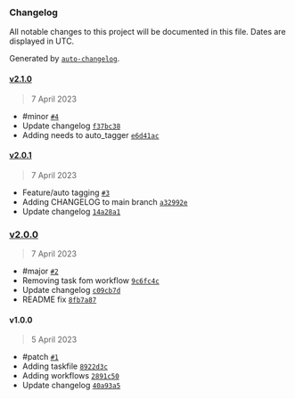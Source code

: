 ### Changelog

All notable changes to this project will be documented in this file. Dates are displayed in UTC.

Generated by [`auto-changelog`](https://github.com/CookPete/auto-changelog).

#### [v2.1.0](https://github.com/kcadorin/changelog/compare/v2.0.1...v2.1.0)

> 7 April 2023

- #minor [`#4`](https://github.com/kcadorin/changelog/pull/4)
- Update changelog [`f37bc38`](https://github.com/kcadorin/changelog/commit/f37bc3855697ad228b3a9c43f923816a686552af)
- Adding needs to auto_tagger [`e6d41ac`](https://github.com/kcadorin/changelog/commit/e6d41ac7837cc25d440f071085f37441321feb7a)

#### [v2.0.1](https://github.com/kcadorin/changelog/compare/v2.0.0...v2.0.1)

> 7 April 2023

- Feature/auto tagging [`#3`](https://github.com/kcadorin/changelog/pull/3)
- Adding CHANGELOG to main branch [`a32992e`](https://github.com/kcadorin/changelog/commit/a32992ec19c344f91b0ca1af8c0c387d5dad54d2)
- Update changelog [`14a28a1`](https://github.com/kcadorin/changelog/commit/14a28a1c77e6a07f14039217ee612c4b254478fb)

### [v2.0.0](https://github.com/kcadorin/changelog/compare/v1.0.0...v2.0.0)

> 7 April 2023

- #major [`#2`](https://github.com/kcadorin/changelog/pull/2)
- Removing task fom workflow [`9c6fc4c`](https://github.com/kcadorin/changelog/commit/9c6fc4c84eb4c261592e81f0b462f46bde821bc3)
- Update changelog [`c09cb7d`](https://github.com/kcadorin/changelog/commit/c09cb7d143a8964d91667032dfc15763c59ff89a)
- README fix [`8fb7a87`](https://github.com/kcadorin/changelog/commit/8fb7a871a4ebb815585b26b1e7725a780bc8daea)

#### v1.0.0

> 5 April 2023

- #patch [`#1`](https://github.com/kcadorin/changelog/pull/1)
- Adding taskfile [`8922d3c`](https://github.com/kcadorin/changelog/commit/8922d3cf60070b7f3e2dfd4ca1b269a69552a129)
- Adding workflows [`2891c50`](https://github.com/kcadorin/changelog/commit/2891c507bc37a66e6b4998729aa2f3adc56789bc)
- Update changelog [`40a93a5`](https://github.com/kcadorin/changelog/commit/40a93a541e90f909a753cd489e94e80311759e7f)
